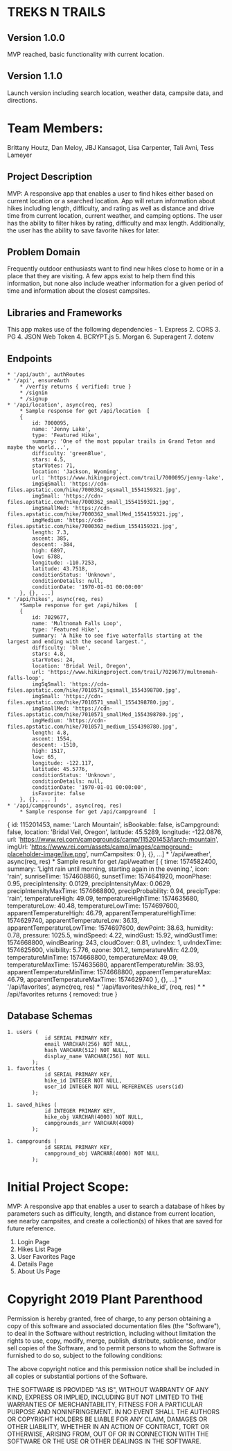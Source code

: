 # TREKS N TRAILS
## Version 1.0.0 
MVP reached, basic functionality with current location.
## Version 1.1.0
Launch version including search location, weather data, campsite data, and directions.

# Team Members:
Brittany Houtz, Dan Meloy, JBJ Kansagot, Lisa Carpenter, Tali Avni, Tess Lameyer

## Project Description
MVP: A responsive app that enables a user to find hikes either based on current location or a searched location. App will return information about hikes including length, difficulty, and rating as well as distance and drive time from current location, current weather, and camping options. The user has the ability to filter hikes by rating, difficulty and max length. Additionally, the user has the ability to save favorite hikes for later.

## Problem Domain
Frequently outdoor enthusiasts want to find new hikes close to home or in a place that they are visiting. A few apps exist to help them find this information, but none also include weather information for a given period of time and information about the closest campsites.

## Libraries and Frameworks
This app makes use of the following dependencies -
    1. Express
    2. CORS
    3. PG
    4. JSON Web Token
    4. BCRYPT.js
    5. Morgan
    6. Superagent
    7. dotenv

## Endpoints
    * '/api/auth', authRoutes
    * '/api', ensureAuth
        * /verfiy returns { verified: true }
        * /signin
        * /signup
    * '/api/location', async(req, res)
        * Sample response for get /api/location  [
        {
            id: 7000095,
            name: 'Jenny Lake',
            type: 'Featured Hike',
            summary: 'One of the most popular trails in Grand Teton and maybe the world...',
            difficulty: 'greenBlue',
            stars: 4.5,
            starVotes: 71,
            location: 'Jackson, Wyoming',
            url: 'https://www.hikingproject.com/trail/7000095/jenny-lake',
            imgSqSmall: 'https://cdn-files.apstatic.com/hike/7000362_sqsmall_1554159321.jpg',
            imgSmall: 'https://cdn-files.apstatic.com/hike/7000362_small_1554159321.jpg',
            imgSmallMed: 'https://cdn-files.apstatic.com/hike/7000362_smallMed_1554159321.jpg',
            imgMedium: 'https://cdn-files.apstatic.com/hike/7000362_medium_1554159321.jpg',
            length: 7.3,
            ascent: 385,
            descent: -384,
            high: 6897,
            low: 6788,
            longitude: -110.7253,
            latitude: 43.7518,
            conditionStatus: 'Unknown',
            conditionDetails: null,
            conditionDate: '1970-01-01 00:00:00'
        }, {}, ...]
    * '/api/hikes', async(req, res)
        *Sample response for get /api/hikes  [
        {
            id: 7029677,
            name: 'Multnomah Falls Loop',
            type: 'Featured Hike',
            summary: 'A hike to see five waterfalls starting at the largest and ending with the second largest.',
            difficulty: 'blue',
            stars: 4.8,
            starVotes: 24,
            location: 'Bridal Veil, Oregon',
            url: 'https://www.hikingproject.com/trail/7029677/multnomah-falls-loop',
            imgSqSmall: 'https://cdn-files.apstatic.com/hike/7010571_sqsmall_1554398780.jpg',
            imgSmall: 'https://cdn-files.apstatic.com/hike/7010571_small_1554398780.jpg',
            imgSmallMed: 'https://cdn-files.apstatic.com/hike/7010571_smallMed_1554398780.jpg',
            imgMedium: 'https://cdn-files.apstatic.com/hike/7010571_medium_1554398780.jpg',
            length: 4.8,
            ascent: 1554,
            descent: -1510,
            high: 1517,
            low: 65,
            longitude: -122.117,
            latitude: 45.5776,
            conditionStatus: 'Unknown',
            conditionDetails: null,
            conditionDate: '1970-01-01 00:00:00',
            isFavorite: false
        }, {}, ... ]
    * '/api/campgrounds', async(req, res)
        * Sample response for get /api/campground  [
  {
    id: 115201453,
    name: 'Larch Mountain',
    isBookable: false,
    isCampground: false,
    location: 'Bridal Veil, Oregon',
    latitude: 45.5289,
    longitude: -122.0876,
    url: 'https://www.rei.com/campgrounds/camp/115201453/larch-mountain',
    imgUrl: 'https://www.rei.com/assets/camp/images/campground-placeholder-image/live.png',
    numCampsites: 0
  }, {}, ...]
    * '/api/weather', async(req, res)
        * Sample result for get /api/weather  [
  {
    time: 1574582400,
    summary: 'Light rain until morning, starting again in the evening.',
    icon: 'rain',
    sunriseTime: 1574608860,
    sunsetTime: 1574641920,
    moonPhase: 0.95,
    precipIntensity: 0.0129,
    precipIntensityMax: 0.0629,
    precipIntensityMaxTime: 1574668800,
    precipProbability: 0.94,
    precipType: 'rain',
    temperatureHigh: 49.09,
    temperatureHighTime: 1574635680,
    temperatureLow: 40.48,
    temperatureLowTime: 1574697600,
    apparentTemperatureHigh: 46.79,
    apparentTemperatureHighTime: 1574629740,
    apparentTemperatureLow: 36.13,
    apparentTemperatureLowTime: 1574697600,
    dewPoint: 38.63,
    humidity: 0.78,
    pressure: 1025.5,
    windSpeed: 4.22,
    windGust: 15.92,
    windGustTime: 1574668800,
    windBearing: 243,
    cloudCover: 0.81,
    uvIndex: 1,
    uvIndexTime: 1574625600,
    visibility: 5.776,
    ozone: 301.2,
    temperatureMin: 42.09,
    temperatureMinTime: 1574668800,
    temperatureMax: 49.09,
    temperatureMaxTime: 1574635680,
    apparentTemperatureMin: 38.93,
    apparentTemperatureMinTime: 1574668800,
    apparentTemperatureMax: 46.79,
    apparentTemperatureMaxTime: 1574629740
  }, {}, ...]
    * '/api/favorites', async(req, res)
    * '/api/favorites/:hike_id', (req, res)
        * * /api/favorites returns { removed: true }

## Database Schemas

    1. users (
                id SERIAL PRIMARY KEY,
                email VARCHAR(256) NOT NULL,
                hash VARCHAR(512) NOT NULL,
                display_name VARCHAR(256) NOT NULL
            );
    1. favorites (
                id SERIAL PRIMARY KEY,
                hike_id INTEGER NOT NULL,
                user_id INTEGER NOT NULL REFERENCES users(id)
            );

    1. saved_hikes (
                id INTEGER PRIMARY KEY,
                hike_obj VARCHAR(4000) NOT NULL,
                campgrounds_arr VARCHAR(4000)
            );

    1. campgrounds (
                id SERIAL PRIMARY KEY,
                campground_obj VARCHAR(4000) NOT NULL
            );


# Initial Project Scope:

MVP: A responsive app that enables a user to search a database of hikes by parameters such as difficulty, length, and distance from current location, see nearby campsites, and create a collection(s) of hikes that are saved for future reference. 
1. Login Page 
2. Hikes List Page
3. User Favorites Page 
4. Details Page 
5. About Us Page
    

# Copyright 2019 Plant Parenthood

Permission is hereby granted, free of charge, to any person obtaining a copy of this software and associated documentation files (the "Software"), to deal in the Software without restriction, including without limitation the rights to use, copy, modify, merge, publish, distribute, sublicense, and/or sell copies of the Software, and to permit persons to whom the Software is furnished to do so, subject to the following conditions:

The above copyright notice and this permission notice shall be included in all copies or substantial portions of the Software.

THE SOFTWARE IS PROVIDED "AS IS", WITHOUT WARRANTY OF ANY KIND, EXPRESS OR IMPLIED, INCLUDING BUT NOT LIMITED TO THE WARRANTIES OF MERCHANTABILITY, FITNESS FOR A PARTICULAR PURPOSE AND NONINFRINGEMENT. IN NO EVENT SHALL THE AUTHORS OR COPYRIGHT HOLDERS BE LIABLE FOR ANY CLAIM, DAMAGES OR OTHER LIABILITY, WHETHER IN AN ACTION OF CONTRACT, TORT OR OTHERWISE, ARISING FROM, OUT OF OR IN CONNECTION WITH THE SOFTWARE OR THE USE OR OTHER DEALINGS IN THE SOFTWARE.
